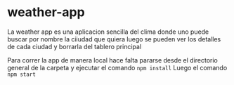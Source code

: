 # weather-app


La weather app es una aplicacion sencilla del clima donde uno puede buscar por nombre la ciiudad que quiera 
luego se pueden ver los detalles de cada ciudad y borrarla del tablero principal 

Para correr la app de manera local hace falta pararse desde el directorio general de la carpeta y ejecutar el comando `npm install` 
Luego el comando `npm start`
